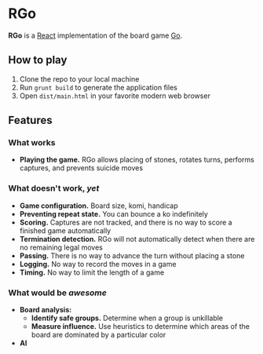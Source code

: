 # RGo

**RGo** is a [React](https://reactjs.org) implementation of the board game [Go](https://en.wikipedia.org/wiki/Go_(game)).

## How to play

1. Clone the repo to your local machine
1. Run `grunt build` to generate the application files
1. Open `dist/main.html` in your favorite modern web browser

## Features

### What works

* **Playing the game.** RGo allows placing of stones, rotates turns, performs captures, and prevents suicide moves

### What doesn't work, _yet_

* **Game configuration.** Board size, komi, handicap
* **Preventing repeat state.** You can bounce a ko indefinitely
* **Scoring.** Captures are not tracked, and there is no way to score a finished game automatically
* **Termination detection.** RGo will not automatically detect when there are no remaining legal moves
* **Passing.** There is no way to advance the turn without placing a stone
* **Logging.** No way to record the moves in a game
* **Timing.** No way to limit the length of a game

### What would be _awesome_

* **Board analysis:**
  * **Identify safe groups.** Determine when a group is unkillable
  * **Measure influence.** Use heuristics to determine which areas of the board are dominated by a particular color
* **AI**